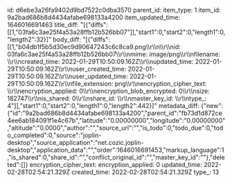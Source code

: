 id: d6ebe3a26fa9402d9bd7522c0dba3570
parent_id: 
item_type: 1
item_id: 9a2bad686b8d4434afabe698133a4200
item_updated_time: 1646016691463
title_diff: "[{\"diffs\":[[1,\"03fa6c3ae25f4a53a28ffb12b526bb07\"]],\"start1\":0,\"start2\":0,\"length1\":0,\"length2\":32}]"
body_diff: "[{\"diffs\":[[1,\"b04db1f5b5d30ec9d90647243c6c8ca9.png\\\r\\\n\\\r\\\nid: 03fa6c3ae25f4a53a28ffb12b526bb07\\\r\\\nmime: image/png\\\r\\\nfilename: \\\r\\\ncreated_time: 2022-01-29T10:50:09.162Z\\\r\\\nupdated_time: 2022-01-29T10:50:09.162Z\\\r\\\nuser_created_time: 2022-01-29T10:50:09.162Z\\\r\\\nuser_updated_time: 2022-01-29T10:50:09.162Z\\\r\\\nfile_extension: png\\\r\\\nencryption_cipher_text: \\\r\\\nencryption_applied: 0\\\r\\\nencryption_blob_encrypted: 0\\\r\\\nsize: 182747\\\r\\\nis_shared: 0\\\r\\\nshare_id: \\\r\\\nmaster_key_id: \\\r\\\ntype_: 4\"]],\"start1\":0,\"start2\":0,\"length1\":0,\"length2\":442}]"
metadata_diff: {"new":{"id":"9a2bad686b8d4434afabe698133a4200","parent_id":"fb73d1d872ce4ee6ab184091f1e4c67b","latitude":"0.00000000","longitude":"0.00000000","altitude":"0.0000","author":"","source_url":"","is_todo":0,"todo_due":0,"todo_completed":0,"source":"joplin-desktop","source_application":"net.cozic.joplin-desktop","application_data":"","order":1646016691453,"markup_language":1,"is_shared":0,"share_id":"","conflict_original_id":"","master_key_id":""},"deleted":[]}
encryption_cipher_text: 
encryption_applied: 0
updated_time: 2022-02-28T02:54:21.329Z
created_time: 2022-02-28T02:54:21.329Z
type_: 13